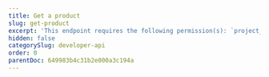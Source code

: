 ```yaml
---
title: Get a product
slug: get-product
excerpt: 'This endpoint requires the following permission(s): `project_configuration:products:read`.'
hidden: false
categorySlug: developer-api
order: 0
parentDoc: 649983b4c31b2e000a3c194a
---
```

